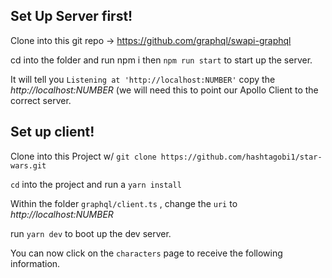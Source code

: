 ## Set Up Server first!


Clone into this git repo -> https://github.com/graphql/swapi-graphql

cd into the folder and run npm i then `npm run start` to start up the server.

It will tell you `Listening at 'http://localhost:NUMBER'` copy the *http://localhost:NUMBER* (we will need this to point our Apollo Client to the correct server.


## Set up client!

Clone into this Project w/ `git clone https://github.com/hashtagobi1/star-wars.git`

`cd` into the project and run a `yarn install` 


Within the folder `graphql/client.ts` , change the `uri` to *http://localhost:NUMBER* 

run `yarn dev` to boot up the dev server.

You can now click on the `characters` page to receive the following information.
